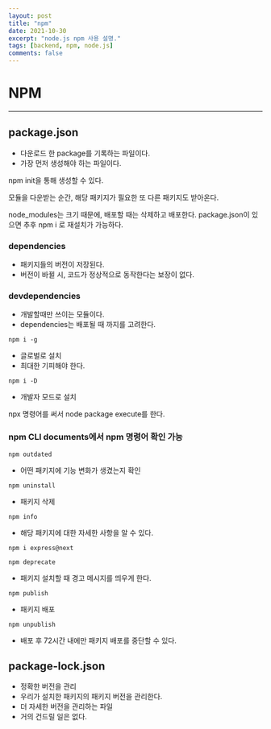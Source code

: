 ```yaml
---
layout: post
title: "npm"
date: 2021-10-30
excerpt: "node.js npm 사용 설명."
tags: [backend, npm, node.js]
comments: false
---
```


# NPM

---

## package.json

- 다운로드 한 package를 기록하는 파일이다.
- 가장 먼저 생성해야 하는 파일이다.

npm init을 통해 생성할 수 있다.

모듈을 다운받는 순간, 해당 패키지가 필요한 또 다른 패키지도 받아온다.

node_modules는 크기 때문에, 배포할 때는 삭제하고 배포한다. package.json이 있으면 추후 npm i 로 재설치가 가능하다.

### dependencies

- 패키지들의 버전이 저장된다.
- 버전이 바뀔 시, 코드가 정상적으로 동작한다는 보장이 없다.

### devdependencies

- 개발할때만 쓰이는 모듈이다.
- dependencies는 배포될 때 까지를 고려한다.

`npm i -g`

- 글로벌로 설치
- 최대한 기피해야 한다.

`npm i -D`

- 개발자 모드로 설치

npx 명령어를 써서 node package execute를 한다.

### npm CLI documents에서 npm 명령어 확인 가능

`npm outdated`

- 어떤 패키지에 기능 변화가 생겼는지 확인

`npm uninstall`

- 패키지 삭제

`npm info`

- 해당 패키지에 대한 자세한 사항을 알 수 있다.

`npm i express@next`

`npm deprecate`

- 패키지 설치할 때 경고 메시지를 띄우게 한다.

`npm publish`

- 패키지 배포

`npm unpublish`

- 배포 후 72시간 내에만 패키지 배포를 중단할 수 있다.

## package-lock.json

- 정확한 버전을 관리
- 우리가 설치한 패키지의 패키지 버전을 관리한다.
- 더 자세한 버전을 관리하는 파일
- 거의 건드릴 일은 없다.

